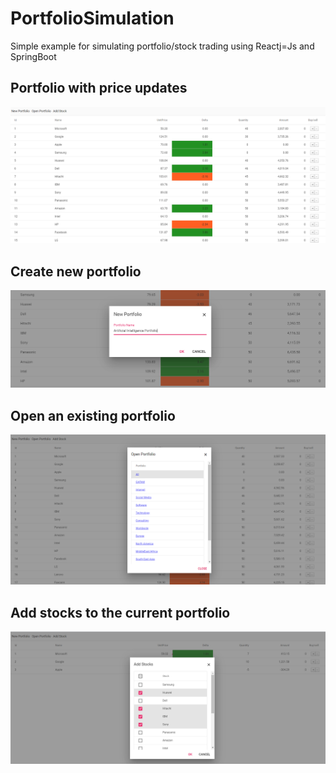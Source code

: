 # PortfolioSimulation
Simple example for simulating portfolio/stock trading using Reactj=Js and SpringBoot

## Portfolio with price updates
![](images/portfolio.PNG)

## Create new portfolio
![](images/new.PNG)

## Open an existing portfolio
![](images/openportfolio.PNG)

## Add stocks to the current portfolio
![](images/addStock.PNG)
